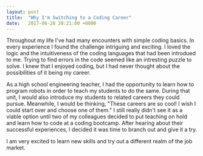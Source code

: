 ```yaml
---
layout: post
title:  "Why I'm Switching to a Coding Career"
date:   2017-06-28 20:21:00 +0000
---
```



Throughout my life I've had many encounters with simple coding basics. In every experience I found the challenge intriguing and exciting. I loved the logic and the intuitiveness of the coding languages that had been introdued to me. Trying to find errors in the code seemed like an intresting puzzle to solve. I knew that I enjoyed coding, but I had never thought about the possibilities of it being my career. 

As a high school engineering teacher, I had the opportunity to learn how to program robots in order to teach my students to do the same. During that unit, I would also introduce my students to related careers they could pursue. Meanwhile, I would be thinking, "These careers are so cool! I wish I could start over and choose one of them."  I still really didn't see it as a viable option until two of my colleagues decided to put teaching on hold and learn how to code at a coding bootcamp. After hearing about their successful experiences, I decided it was time to branch out and give it a try. 

I am very excited to learn new skills and try out a different realm of the job market.
